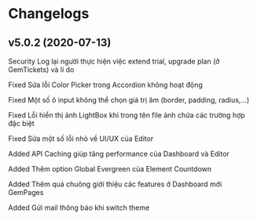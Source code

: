 # Changelogs

## v5.0.2 (2020-07-13)

Security Log lại người thực hiện việc extend trial, upgrade plan (ở GemTickets) và lí do

 

Fixed Sửa lỗi Color Picker trong Accordion không hoạt động

 

Fixed Một số ô input không thể chọn giá trị âm (border, padding, radius,...)

 

Fixed Lỗi hiển thị ảnh LightBox khi trong tên file ảnh chứa các trường hợp đặc biệt

 

Fixed Sửa một số lỗi nhỏ về UI/UX của Editor

 

Added API Caching giúp tăng performance của Dashboard và Editor

 

Added Thêm option Global Evergreen của Element Countdown 

 

Added Thêm quả chuông giới thiệu các features ở Dashboard mới GemPages

 

Added Gửi mail thông báo khi switch theme
